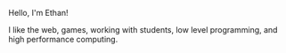 Hello, I'm Ethan! 

I like the web, games, working with students, low level programming, and high performance computing.

